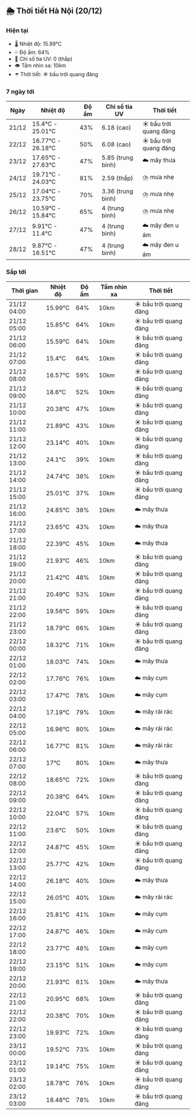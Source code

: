 ## 🌦️ Thời tiết Hà Nội (20/12)

### Hiện tại

- 🌡️ Nhiệt độ: 15.99℃
- 💦 Độ ẩm: 64%
- 🌟 Chỉ số tia UV: 0 (thấp)
- 👁️ Tầm nhìn xa: 10km
- ☂️ Thời tiết: ☀️ bầu trời quang đãng

### 7 ngày tới

| Ngày | Nhiệt độ | Độ ẩm | Chỉ số tia UV | Thời tiết |
| --- | --- | --- | --- | --- |
| 21/12 | 15.4℃ - 25.01℃ | 43% | 6.18 (cao) | ☀️ bầu trời quang đãng |
| 22/12 | 16.77℃ - 26.18℃ | 50% | 6.08 (cao) | ☀️ bầu trời quang đãng |
| 23/12 | 17.65℃ - 27.63℃ | 47% | 5.85 (trung bình) | ☁️ mây thưa |
| 24/12 | 19.71℃ - 24.03℃ | 81% | 2.59 (thấp) | ⛈️ mưa nhẹ |
| 25/12 | 17.04℃ - 23.75℃ | 70% | 3.36 (trung bình) | ⛈️ mưa nhẹ |
| 26/12 | 10.59℃ - 15.84℃ | 65% | 4 (trung bình) | ⛈️ mưa nhẹ |
| 27/12 | 9.91℃ - 11.4℃ | 47% | 4 (trung bình) | ☁️ mây đen u ám |
| 28/12 | 9.87℃ - 16.51℃ | 47% | 4 (trung bình) | ☁️ mây đen u ám |

### Sắp tới

| Thời gian | Nhiệt độ | Độ ẩm | Tầm nhìn xa | Thời tiết |
| --- | --- | --- | --- | --- |
| 21/12 04:00 | 15.99℃ | 64% | 10km | ☀️ bầu trời quang đãng |
| 21/12 05:00 | 15.85℃ | 64% | 10km | ☀️ bầu trời quang đãng |
| 21/12 06:00 | 15.59℃ | 64% | 10km | ☀️ bầu trời quang đãng |
| 21/12 07:00 | 15.4℃ | 64% | 10km | ☀️ bầu trời quang đãng |
| 21/12 08:00 | 16.57℃ | 59% | 10km | ☀️ bầu trời quang đãng |
| 21/12 09:00 | 18.6℃ | 52% | 10km | ☀️ bầu trời quang đãng |
| 21/12 10:00 | 20.38℃ | 47% | 10km | ☀️ bầu trời quang đãng |
| 21/12 11:00 | 21.89℃ | 43% | 10km | ☀️ bầu trời quang đãng |
| 21/12 12:00 | 23.14℃ | 40% | 10km | ☀️ bầu trời quang đãng |
| 21/12 13:00 | 24.1℃ | 39% | 10km | ☀️ bầu trời quang đãng |
| 21/12 14:00 | 24.74℃ | 38% | 10km | ☀️ bầu trời quang đãng |
| 21/12 15:00 | 25.01℃ | 37% | 10km | ☀️ bầu trời quang đãng |
| 21/12 16:00 | 24.85℃ | 38% | 10km | ☁️ mây thưa |
| 21/12 17:00 | 23.65℃ | 43% | 10km | ☁️ mây thưa |
| 21/12 18:00 | 22.39℃ | 45% | 10km | ☁️ mây thưa |
| 21/12 19:00 | 21.93℃ | 46% | 10km | ☀️ bầu trời quang đãng |
| 21/12 20:00 | 21.42℃ | 48% | 10km | ☀️ bầu trời quang đãng |
| 21/12 21:00 | 20.49℃ | 53% | 10km | ☀️ bầu trời quang đãng |
| 21/12 22:00 | 19.56℃ | 59% | 10km | ☀️ bầu trời quang đãng |
| 21/12 23:00 | 18.79℃ | 66% | 10km | ☀️ bầu trời quang đãng |
| 22/12 00:00 | 18.32℃ | 71% | 10km | ☀️ bầu trời quang đãng |
| 22/12 01:00 | 18.03℃ | 74% | 10km | ☁️ mây thưa |
| 22/12 02:00 | 17.76℃ | 76% | 10km | ☁️ mây cụm |
| 22/12 03:00 | 17.47℃ | 78% | 10km | ☁️ mây cụm |
| 22/12 04:00 | 17.19℃ | 79% | 10km | ☁️ mây rải rác |
| 22/12 05:00 | 16.96℃ | 80% | 10km | ☁️ mây rải rác |
| 22/12 06:00 | 16.77℃ | 81% | 10km | ☁️ mây rải rác |
| 22/12 07:00 | 17℃ | 80% | 10km | ☁️ mây thưa |
| 22/12 08:00 | 18.65℃ | 72% | 10km | ☀️ bầu trời quang đãng |
| 22/12 09:00 | 20.38℃ | 64% | 10km | ☀️ bầu trời quang đãng |
| 22/12 10:00 | 22.04℃ | 57% | 10km | ☀️ bầu trời quang đãng |
| 22/12 11:00 | 23.6℃ | 50% | 10km | ☀️ bầu trời quang đãng |
| 22/12 12:00 | 24.87℃ | 45% | 10km | ☀️ bầu trời quang đãng |
| 22/12 13:00 | 25.77℃ | 42% | 10km | ☀️ bầu trời quang đãng |
| 22/12 14:00 | 26.18℃ | 40% | 10km | ☁️ mây thưa |
| 22/12 15:00 | 26.05℃ | 40% | 10km | ☁️ mây rải rác |
| 22/12 16:00 | 25.81℃ | 41% | 10km | ☁️ mây cụm |
| 22/12 17:00 | 24.87℃ | 46% | 10km | ☁️ mây cụm |
| 22/12 18:00 | 23.77℃ | 48% | 10km | ☁️ mây cụm |
| 22/12 19:00 | 23.15℃ | 51% | 10km | ☁️ mây cụm |
| 22/12 20:00 | 21.93℃ | 61% | 10km | ☁️ mây thưa |
| 22/12 21:00 | 20.95℃ | 68% | 10km | ☀️ bầu trời quang đãng |
| 22/12 22:00 | 20.38℃ | 70% | 10km | ☀️ bầu trời quang đãng |
| 22/12 23:00 | 19.93℃ | 72% | 10km | ☀️ bầu trời quang đãng |
| 23/12 00:00 | 19.52℃ | 73% | 10km | ☀️ bầu trời quang đãng |
| 23/12 01:00 | 19.14℃ | 75% | 10km | ☀️ bầu trời quang đãng |
| 23/12 02:00 | 18.78℃ | 76% | 10km | ☀️ bầu trời quang đãng |
| 23/12 03:00 | 18.48℃ | 78% | 10km | ☀️ bầu trời quang đãng |
